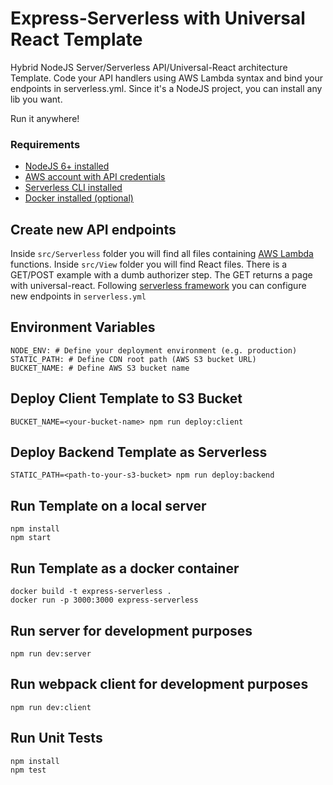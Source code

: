 # Express-Serverless with Universal React Template
Hybrid NodeJS Server/Serverless API/Universal-React architecture Template. Code your API handlers using AWS Lambda syntax and bind your endpoints in serverless.yml. Since it's a NodeJS project, you can install any lib you want.

Run it anywhere! 

### Requirements

- [NodeJS 6+ installed](https://nodejs.org/en/download/)
- [AWS account with API credentials](https://serverless.com/framework/docs/providers/aws/guide/credentials/)
- [Serverless CLI installed](https://serverless.com/framework/docs/providers/aws/guide/installation#installing-the-serverless-framework)
- [Docker installed (optional)](https://docs.docker.com/engine/installation/)

## Create new API endpoints
Inside `src/Serverless` folder you will find all files containing [AWS Lambda](http://docs.aws.amazon.com/lambda/latest/dg/nodejs-prog-model-handler.html) functions. 
Inside `src/View` folder you will find React files.
There is a GET/POST example with a dumb authorizer step. The GET returns a page with universal-react.
Following [serverless framework](https://serverless.com/framework/docs/providers/aws/guide/functions/) you can configure new endpoints in `serverless.yml` 

## Environment Variables
```
NODE_ENV: # Define your deployment environment (e.g. production)
STATIC_PATH: # Define CDN root path (AWS S3 bucket URL)
BUCKET_NAME: # Define AWS S3 bucket name
```

## Deploy Client Template to S3 Bucket
```
BUCKET_NAME=<your-bucket-name> npm run deploy:client
```

## Deploy Backend Template as Serverless
```
STATIC_PATH=<path-to-your-s3-bucket> npm run deploy:backend
```

## Run Template on a local server
```
npm install
npm start
```

## Run Template as a docker container
```
docker build -t express-serverless .
docker run -p 3000:3000 express-serverless
```

## Run server for development purposes
```
npm run dev:server
```

## Run webpack client for development purposes
```
npm run dev:client
```

## Run Unit Tests
```
npm install
npm test
```








